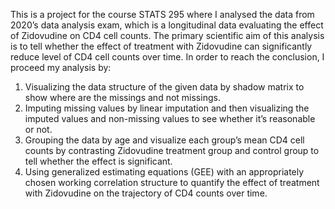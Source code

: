 This is a project for the course STATS 295 where I analysed the data from 2020’s data analysis exam, which is a longitudinal data evaluating the effect of Zidovudine on CD4 cell counts. 
The primary scientific aim of this analysis is to tell whether the effect of treatment with Zidovudine can significantly reduce level of CD4 cell counts over time. In order to reach the conclusion, I proceed my analysis by: 
1. Visualizing the data structure of the given data by shadow matrix to show where are the missings and not missings. 
2. Imputing missing values by linear imputation and then visualizing the imputed values and non-missing values to see whether it’s reasonable or not. 
3. Grouping the data by age and visualize each group’s mean CD4 cell counts by contrasting Zidovudine treatment group and control group to tell whether the effect is significant. 
4. Using generalized estimating equations (GEE) with an appropriately chosen working correlation structure to quantify the effect of treatment with Zidovudine on the trajectory of CD4 counts over time.
